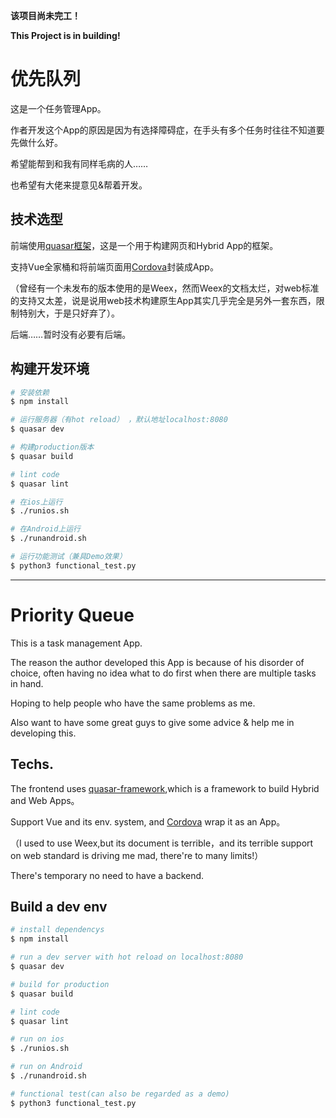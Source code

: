 **该项目尚未完工！**

**This Project is in building!**
# 优先队列

这是一个任务管理App。

作者开发这个App的原因是因为有选择障碍症，在手头有多个任务时往往不知道要先做什么好。

希望能帮到和我有同样毛病的人……

也希望有大佬来提意见&帮着开发。

## 技术选型
前端使用[quasar框架](http://quasar-framework.org)，这是一个用于构建网页和Hybrid App的框架。

支持Vue全家桶和将前端页面用[Cordova](http://cordova.apache.org)封装成App。

（曾经有一个未发布的版本使用的是Weex，然而Weex的文档太烂，对web标准的支持又太差，说是说用web技术构建原生App其实几乎完全是另外一套东西，限制特别大，于是只好弃了）。

后端……暂时没有必要有后端。

## 构建开发环境

``` bash
# 安装依赖
$ npm install

# 运行服务器（有hot reload） ，默认地址localhost:8080
$ quasar dev

# 构建production版本
$ quasar build

# lint code
$ quasar lint

# 在ios上运行
$ ./runios.sh

# 在Android上运行
$ ./runandroid.sh

# 运行功能测试（兼具Demo效果）
$ python3 functional_test.py
```
---
# Priority Queue

This is a task management App.

The reason the author developed this App is because of his disorder of choice, often having no idea what to do first when there are multiple tasks in hand.

Hoping to help people who have the same problems as me.

Also want to have some great guys to give some advice & help me in developing this.

## Techs.
The frontend uses [quasar-framework](http://quasar-framework.org),which is a framework to build Hybrid and Web Apps。

Support Vue and its env. system, and [Cordova](http://cordova.apache.org) wrap it as an App。

（I used to use Weex,but its document is terrible，and its terrible support on web standard is driving me mad, there're to many limits!）

There's temporary no need to have a backend.

## Build a dev env

``` bash
# install dependencys
$ npm install

# run a dev server with hot reload on localhost:8080
$ quasar dev

# build for production
$ quasar build

# lint code
$ quasar lint

# run on ios
$ ./runios.sh

# run on Android
$ ./runandroid.sh

# functional test(can also be regarded as a demo)
$ python3 functional_test.py
```
